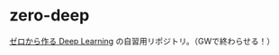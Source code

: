 # zero-deep
[ゼロから作る Deep Learning](https://www.oreilly.co.jp/books/9784873117584/)
の自習用リポジトリ。（GWで終わらせる！）